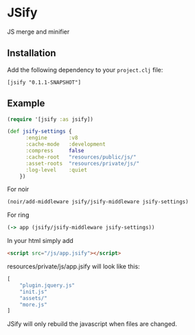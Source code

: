 JSify
=====

JS merge and minifier

## Installation

Add the following dependency to your `project.clj` file:

    [jsify "0.1.1-SNAPSHOT"]

## Example

```clojure
(require '[jsify :as jsify])

(def jsify-settings {
      :engine       :v8
      :cache-mode   :development
      :compress     false
      :cache-root   "resources/public/js/" 
      :asset-roots  "resources/private/js/"
      :log-level    :quiet
    })
```
 
 For noir    
 
```clojure
(noir/add-middleware jsify/jsify-middleware jsify-settings)
```
      
For ring

```clojure
(-> app (jsify/jsify-middleware jsify-settings))
```

In your html simply add
```html
<script src="/js/app.jsify"></script>
```
    
resources/private/js/app.jsify will look like this:

```clojure
[
    "plugin.jquery.js"
    "init.js"
    "assets/"
    "more.js"
]
``` 

JSify will only rebuild the javascript when files are changed.

